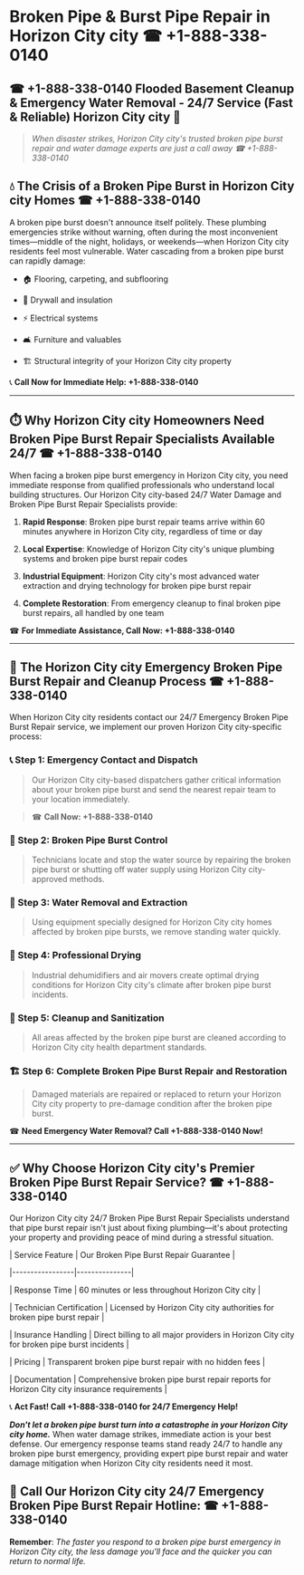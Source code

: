 # Broken Pipe & Burst Pipe Repair in Horizon City city ☎ +1-888-338-0140  
## ☎ +1-888-338-0140 Flooded Basement Cleanup & Emergency Water Removal - 24/7 Service (Fast & Reliable) Horizon City city 🚨  

> *When disaster strikes, Horizon City city's trusted broken pipe burst repair and water damage experts are just a call away ☎ +1-888-338-0140*  

## 💧 The Crisis of a Broken Pipe Burst in Horizon City city Homes ☎ +1-888-338-0140  

A broken pipe burst doesn't announce itself politely. These plumbing emergencies strike without warning, often during the most inconvenient times—middle of the night, holidays, or weekends—when Horizon City city residents feel most vulnerable. Water cascading from a broken pipe burst can rapidly damage:  

* 🏠 Flooring, carpeting, and subflooring  
* 🧱 Drywall and insulation  
* ⚡ Electrical systems  
* 🛋️ Furniture and valuables  
* 🏗️ Structural integrity of your Horizon City city property  

📞 **Call Now for Immediate Help: +1-888-338-0140**  

---  

## ⏱️ Why Horizon City city Homeowners Need Broken Pipe Burst Repair Specialists Available 24/7 ☎ +1-888-338-0140  

When facing a broken pipe burst emergency in Horizon City city, you need immediate response from qualified professionals who understand local building structures. Our Horizon City city-based 24/7 Water Damage and Broken Pipe Burst Repair Specialists provide:  

1. **Rapid Response**: Broken pipe burst repair teams arrive within 60 minutes anywhere in Horizon City city, regardless of time or day  
2. **Local Expertise**: Knowledge of Horizon City city's unique plumbing systems and broken pipe burst repair codes  
3. **Industrial Equipment**: Horizon City city's most advanced water extraction and drying technology for broken pipe burst repair  
4. **Complete Restoration**: From emergency cleanup to final broken pipe burst repairs, all handled by one team  

☎ **For Immediate Assistance, Call Now: +1-888-338-0140**  

---  

## 🔧 The Horizon City city Emergency Broken Pipe Burst Repair and Cleanup Process ☎ +1-888-338-0140  

When Horizon City city residents contact our 24/7 Emergency Broken Pipe Burst Repair service, we implement our proven Horizon City city-specific process:  

### 📞 Step 1: Emergency Contact and Dispatch  
> Our Horizon City city-based dispatchers gather critical information about your broken pipe burst and send the nearest repair team to your location immediately.  
> ☎ **Call Now: +1-888-338-0140**  

### 🚿 Step 2: Broken Pipe Burst Control  
> Technicians locate and stop the water source by repairing the broken pipe burst or shutting off water supply using Horizon City city-approved methods.  

### 🌊 Step 3: Water Removal and Extraction  
> Using equipment specially designed for Horizon City city homes affected by broken pipe bursts, we remove standing water quickly.  

### 💨 Step 4: Professional Drying  
> Industrial dehumidifiers and air movers create optimal drying conditions for Horizon City city's climate after broken pipe burst incidents.  

### 🧼 Step 5: Cleanup and Sanitization  
> All areas affected by the broken pipe burst are cleaned according to Horizon City city health department standards.  

### 🏗️ Step 6: Complete Broken Pipe Burst Repair and Restoration  
> Damaged materials are repaired or replaced to return your Horizon City city property to pre-damage condition after the broken pipe burst.  

☎ **Need Emergency Water Removal? Call +1-888-338-0140 Now!**  

---  

## ✅ Why Choose Horizon City city's Premier Broken Pipe Burst Repair Service? ☎ +1-888-338-0140  

Our Horizon City city 24/7 Broken Pipe Burst Repair Specialists understand that pipe burst repair isn't just about fixing plumbing—it's about protecting your property and providing peace of mind during a stressful situation.  

| Service Feature | Our Broken Pipe Burst Repair Guarantee |  
|-----------------|---------------|  
| Response Time | 60 minutes or less throughout Horizon City city |  
| Technician Certification | Licensed by Horizon City city authorities for broken pipe burst repair |  
| Insurance Handling | Direct billing to all major providers in Horizon City city for broken pipe burst incidents |  
| Pricing | Transparent broken pipe burst repair with no hidden fees |  
| Documentation | Comprehensive broken pipe burst repair reports for Horizon City city insurance requirements |  

📞 **Act Fast! Call +1-888-338-0140 for 24/7 Emergency Help!**  

***Don't let a broken pipe burst turn into a catastrophe in your Horizon City city home.*** When water damage strikes, immediate action is your best defense. Our emergency response teams stand ready 24/7 to handle any broken pipe burst emergency, providing expert pipe burst repair and water damage mitigation when Horizon City city residents need it most.  

## 📱 Call Our Horizon City city 24/7 Emergency Broken Pipe Burst Repair Hotline: ☎ +1-888-338-0140  

**Remember**: *The faster you respond to a broken pipe burst emergency in Horizon City city, the less damage you'll face and the quicker you can return to normal life.*
